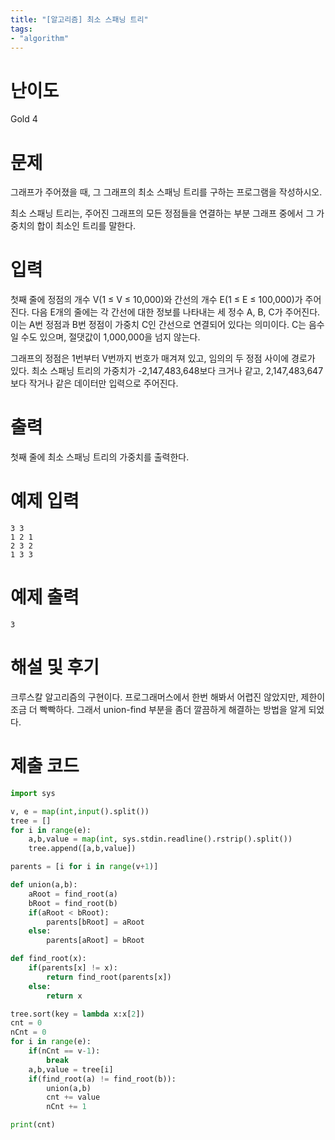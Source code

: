 ```yaml
---
title: "[알고리즘] 최소 스패닝 트리"
tags:
- "algorithm"
---
```


# 난이도
Gold 4

# 문제
그래프가 주어졌을 때, 그 그래프의 최소 스패닝 트리를 구하는 프로그램을 작성하시오.

최소 스패닝 트리는, 주어진 그래프의 모든 정점들을 연결하는 부분 그래프 중에서 그 가중치의 합이 최소인 트리를 말한다.

# 입력
첫째 줄에 정점의 개수 V(1 ≤ V ≤ 10,000)와 간선의 개수 E(1 ≤ E ≤ 100,000)가 주어진다. 다음 E개의 줄에는 각 간선에 대한 정보를 나타내는 세 정수 A, B, C가 주어진다. 이는 A번 정점과 B번 정점이 가중치 C인 간선으로 연결되어 있다는 의미이다. C는 음수일 수도 있으며, 절댓값이 1,000,000을 넘지 않는다.

그래프의 정점은 1번부터 V번까지 번호가 매겨져 있고, 임의의 두 정점 사이에 경로가 있다. 최소 스패닝 트리의 가중치가 -2,147,483,648보다 크거나 같고, 2,147,483,647보다 작거나 같은 데이터만 입력으로 주어진다.

# 출력
첫째 줄에 최소 스패닝 트리의 가중치를 출력한다.

# 예제 입력
```
3 3
1 2 1
2 3 2
1 3 3
```

# 예제 출력
```
3
```
# 해설 및 후기
크루스칼 알고리즘의 구현이다. 프로그래머스에서 한번 해봐서 어렵진 않았지만, 제한이 조금 더 빡빡하다. 그래서 union-find 부분을 좀더 깔끔하게 해결하는 방법을 알게 되었다.


# 제출 코드
```py
import sys

v, e = map(int,input().split())
tree = []
for i in range(e):
    a,b,value = map(int, sys.stdin.readline().rstrip().split())
    tree.append([a,b,value])

parents = [i for i in range(v+1)]

def union(a,b):
    aRoot = find_root(a)
    bRoot = find_root(b)
    if(aRoot < bRoot):
        parents[bRoot] = aRoot
    else:
        parents[aRoot] = bRoot

def find_root(x):
    if(parents[x] != x):
        return find_root(parents[x])
    else:
        return x

tree.sort(key = lambda x:x[2])
cnt = 0
nCnt = 0
for i in range(e):
    if(nCnt == v-1):
        break
    a,b,value = tree[i]
    if(find_root(a) != find_root(b)):
        union(a,b)
        cnt += value
        nCnt += 1

print(cnt)
```